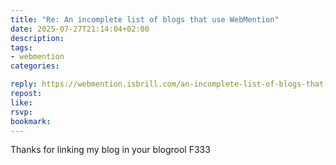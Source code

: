```yaml
---
title: "Re: An incomplete list of blogs that use WebMention"
date: 2025-07-27T21:14:04+02:00
description:
tags:
- webmention
categories:

reply: https://webmention.isbrill.com/an-incomplete-list-of-blogs-that-use-webmention/
repost:
like:
rsvp:
bookmark:
---
```


Thanks for linking my blog in your blogrool
F333
